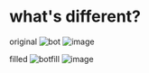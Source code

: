 # what's different?

original
![bot](https://user-images.githubusercontent.com/74197000/182288779-08ef9938-500f-42d7-b6bc-cd5ecf690ca0.png)
![image](https://user-images.githubusercontent.com/74197000/182289285-da78e60c-3aa5-482e-898c-54b646e70f74.png)


filled
![botfill](https://user-images.githubusercontent.com/74197000/182288780-3a1486d3-69c3-4c66-ab2c-fcae00e832d7.png)
![image](https://user-images.githubusercontent.com/74197000/182289318-3326f797-01a8-4297-a548-3a3edde928f3.png)
